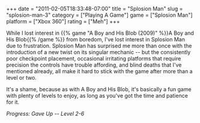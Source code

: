 +++
date = "2011-02-05T18:33:48-07:00"
title = "Splosion Man"
slug = "splosion-man-3"
category = ["Playing A Game"]
game = ["Splosion Man"]
platform = ["Xbox 360"]
rating = ["Meh"]
+++

While I lost interest in {{% game "A Boy and His Blob (2009)" %}}A Boy and His Blob{{% /game %}} from boredom, I've lost interest in Splosion Man due to frustration.  Splosion Man has surprised me more than once with the introduction of a new twist on its singular mechanic -- but the consistently poor checkpoint placement, occasional irritating platforms that require precision the controls have trouble affording, and blind deaths that I've mentioned already, all make it hard to stick with the game after more than a level or two.

It's a shame, because as with A Boy and His Blob, it's basically a fun game with plenty of levels to enjoy, as long as you've got the time and patience for it.

<i>Progress: Gave Up -- Level 2-6</i>